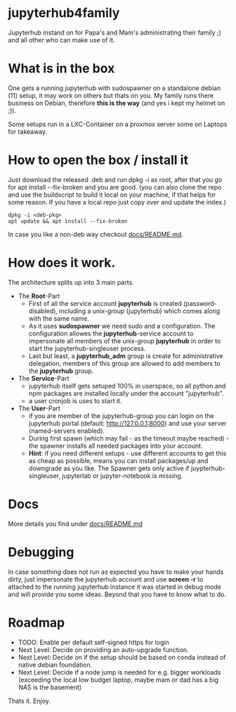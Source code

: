 # jupyterhub4family
Jupyterhub instand on for Papa's and Mam's administrating their family ;) and all other who can make use of it.

# What is in the box
One gets a running jupyterhub with sudospawner on a standalone debian (11) setup, it may work on others but thats on you.
My family runs there business on Debian, therefore **this is the way** (and yes i kept my helmet on ;)). 

Some setups run in a LXC-Container on a proxmox server some on Laptops for takeaway.

# How to open the box / install it

Just download the released .deb and run dpkg -i as root, after that you go for apt install --fix-broken and you are good.
(you can also clone the repo and use the buildscript to build it local on your machine, if that helps for some reason. If you have a local repo just copy over and update the index.)

```
dpkg -i <deb-pkg>
apt update && apt install --fix-broken
```

In case you like a non-deb way checkout [docs/README.md](docs/README.md).

# How does it work.
The architecture splits up into 3 main parts.

- The **Root**-Part
    - First of all the service account **jupyterhub** is created (password-disabled), including a unix-group (jupyterhub) which comes along with the same name.
    - As it uses **sudospawner** we need sudo and a configuration. The configuration allowes the **jupyterhub**-service account to impersonate all members of the unix-group **jupyterhub** in order to start the jupyterhub-singleuser process.
    - Last but least, a **jupyterhub_adm** group is create for administrative delegation, members of this group are allowed to add members to the **jupyterhub** group.
- The **Service**-Part
    - jupyterhub itself gets setuped 100% in userspace, so all python and npm packages are installed locally under the account "jupyterhub".
    - a user cronjob is uses to start it.
- The **User**-Part
    - if you are member of the jupyterhub-group you can login on the jupyterhub portal (default: http://127.0.0.1:8000) and use your server (named-servers enabled). 
    - During first spawn (which may fail - as the timeout maybe reached) - the spawner installs all needed packages into your account.
    - **Hint**: if you need different setups - use different accounts to get this as cheap as possible, means you can install packages/up and downgrade as you like. The Spawner gets only active if juypterhub-singleuser, jupyterlab or jupyter-notebook is missing.

# Docs

More details you find under [docs/README.md](docs/README.md)

# Debugging

In case something does not run as expected you have to make your hands dirty, just impersonate the jupyterhub account and use **screen -r** to attached to the running jupyterhub instance it was started in debug mode and will provide you some ideas. Beyond that you have to know what to do.

# Roadmap

- TODO: Enable per default self-signed https for login
- Next Level: Decide on providing an auto-upgrade function.
- Next Level: Decide on if the setup should be based on conda instead of native debian foundation.
- Next Level: Decide if a node jump is needed for e.g. bigger workloads (exceeding the local low budget laptop, maybe mam or dad has a big NAS is the basement)

Thats it.
Enjoy.